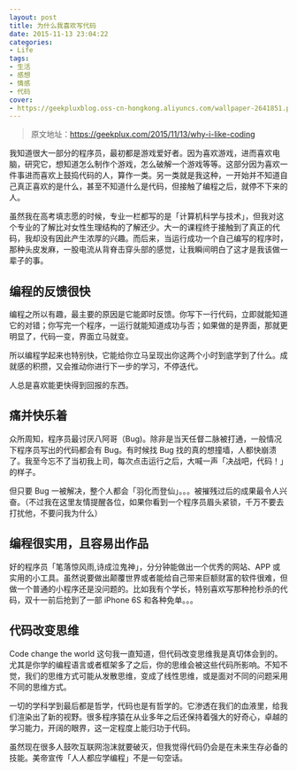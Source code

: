 ```yaml
---
layout: post
title: 为什么我喜欢写代码
date: 2015-11-13 23:04:22
categories:
- Life
tags:
- 生活
- 感想
- 情感
- 代码
cover:
- https://geekpluxblog.oss-cn-hongkong.aliyuncs.com/wallpaper-2641851.png?x-oss-process=style/zip
---
```


> 原文地址：[https://geekplux.com/2015/11/13/why-i-like-coding ](https://geekplux.com/2015/11/13/why-i-like-coding)

我知道很大一部分的程序员，最初都是游戏爱好者。因为喜欢游戏，进而喜欢电脑，研究它，想知道怎么制作个游戏，怎么破解一个游戏等等。这部分因为喜欢一件事进而喜欢上鼓捣代码的人，算作一类。另一类就是我这种，一开始并不知道自己真正喜欢的是什么，甚至不知道什么是代码，但接触了编程之后，就停不下来的人。

虽然我在高考填志愿的时候，专业一栏都写的是「计算机科学与技术」，但我对这个专业的了解比对女性生理结构的了解还少。大一的课程终于接触到了真正的代码，我却没有因此产生浓厚的兴趣。而后来，当运行成功一个自己编写的程序时，那种头皮发麻，一股电流从背脊击穿头部的感觉，让我瞬间明白了这才是我该做一辈子的事。

## 编程的反馈很快

编程之所以有趣，最主要的原因是它能即时反馈。你写下一行代码，立即就能知道它的对错；你写完一个程序，一运行就能知道成功与否；如果做的是界面，那就更明显了，代码一变，界面立马就变。

所以编程学起来也特别快，它能给你立马呈现出你这两个小时到底学到了什么。成就感的积攒，又会推动你进行下一步的学习，不停迭代。

人总是喜欢能更快得到回报的东西。

## 痛并快乐着



众所周知，程序员最讨厌八阿哥（Bug)。除非是当天任督二脉被打通，一般情况下程序员写出的代码都会有 Bug。有时候找 Bug 找的真的想撞墙，人都快崩溃了。我至今忘不了当初我上司，每次点击运行之后，大喊一声「决战吧，代码！」的样子。

但只要 Bug 一被解决，整个人都会「羽化而登仙」。。。被摧残过后的成果最令人兴奋。（不过我在这里友情提醒各位，如果你看到一个程序员眉头紧锁，千万不要去打扰他，不要问我为什么）

## 编程很实用，且容易出作品

好的程序员「笔落惊风雨,诗成泣鬼神」，分分钟能做出一个优秀的网站、APP 或实用的小工具。虽然说要做出颠覆世界或者能给自己带来巨额财富的软件很难，但做一个普通的小程序还是没问题的。比如我有个学长，特别喜欢写那种抢秒杀的代码，双十一前后抢到了一部 iPhone 6S 和各种免单。。。

## 代码改变思维

Code change the world 这句我一直知道，但代码改变思维我是真切体会到的。尤其是你学的编程语言或者框架多了之后，你的思维会被这些代码所影响。不知不觉，我们的思维方式可能从发散思维，变成了线性思维，或是面对不同的问题采用不同的思维方式。

一切的学科学到最后都是哲学，代码也是有哲学的。它渗透在我们的血液里，给我们渲染出了新的视野。很多程序猿在从业多年之后还保持着强大的好奇心，卓越的学习能力，开阔的眼界，这一定程度上能归功于代码。

虽然现在很多人鼓吹互联网泡沫就要破灭，但我觉得代码仍会是在未来生存必备的技能。美帝宣传「人人都应学编程」不是一句空话。

